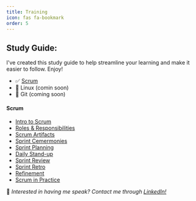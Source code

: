 ```yaml
---
title: Training
icon: fas fa-bookmark
order: 5
---
```


## Study Guide:
I've created this study guide to help streamline your learning and make it easier to follow. Enjoy!
- ✅ [Scrum](#scrum)
- 🔲 Linux (comin soon)
- 🔲 Git (coming soon)

#### Scrum
- [Intro to Scrum](https://rkkoranteng.com/posts/scrum-intro/)
- [Roles & Responsibilities](#)
- [Scrum Artifacts](https://rkkoranteng.com/posts/scrum-artifacts/)
- [Sprint Cemermonies](#)
- [Sprint Planning](#)
- [Daily Stand-up](#)
- [Sprint Review](#)
- [Sprint Retro](#)
- [ Refinement](#)
- [ Scrum in Practice](#)

📢 _Interested in having me speak? Contact me through [LinkedIn!](https://www.linkedin.com/in/richard-koranteng)_
